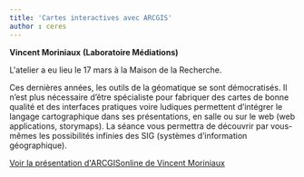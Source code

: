 ```yaml
---
title: 'Cartes interactives avec ARCGIS'
author : ceres
---
```


**Vincent Moriniaux** **(Laboratoire Médiations)**

L'atelier a eu lieu le 17 mars à la Maison de la Recherche.

Ces dernières années, les outils de la géomatique se sont démocratisés. Il n’est plus nécessaire d’être spécialiste pour fabriquer des cartes de bonne qualité et des interfaces pratiques voire ludiques permettent d’intégrer le langage cartographique dans ses présentations, en salle ou sur le web (web applications, storymaps). La séance vous permettra de découvrir par vous-mêmes les possibilités infinies des SIG (systèmes d’information géographique).

[Voir la présentation d'ARCGISonline de Vincent Moriniaux](https://dropsu.sorbonne-universite.fr/s/s6GjtMQKBrLSG2C)

